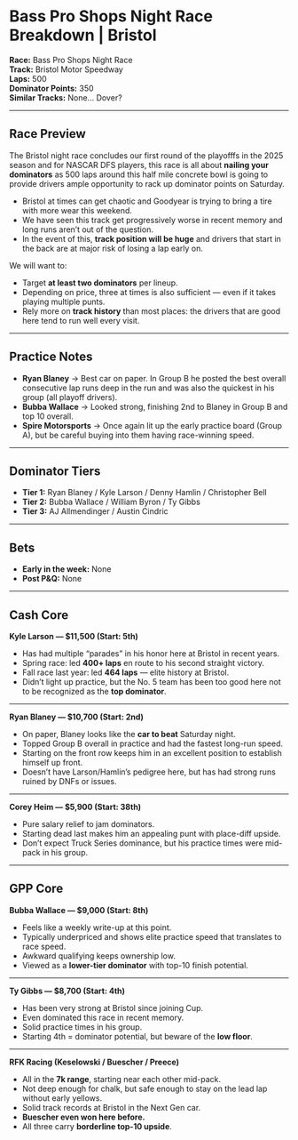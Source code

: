 # Bass Pro Shops Night Race Breakdown | Bristol

**Race:** Bass Pro Shops Night Race  
**Track:** Bristol Motor Speedway  
**Laps:** 500  
**Dominator Points:** 350  
**Similar Tracks:** None… Dover?  

---

## Race Preview

The Bristol night race concludes our first round of the playofffs in the 2025 season and for NASCAR DFS players, this race is all about **nailing your dominators** as 500 laps around this half mile concrete bowl is going to provide drivers ample opportunity to rack up dominator points on Saturday.  

- Bristol at times can get chaotic and Goodyear is trying to bring a tire with more wear this weekend.  
- We have seen this track get progressively worse in recent memory and long runs aren’t out of the question.  
- In the event of this, **track position will be huge** and drivers that start in the back are at major risk of losing a lap early on.  

We will want to:  
- Target **at least two dominators** per lineup.  
- Depending on price, three at times is also sufficient — even if it takes playing multiple punts.  
- Rely more on **track history** than most places: the drivers that are good here tend to run well every visit.  

---

## Practice Notes

- **Ryan Blaney** → Best car on paper. In Group B he posted the best overall consecutive lap runs deep in the run and was also the quickest in his group (all playoff drivers).  
- **Bubba Wallace** → Looked strong, finishing 2nd to Blaney in Group B and top 10 overall.  
- **Spire Motorsports** → Once again lit up the early practice board (Group A), but be careful buying into them having race-winning speed.  

---

## Dominator Tiers

- **Tier 1:** Ryan Blaney / Kyle Larson / Denny Hamlin / Christopher Bell  
- **Tier 2:** Bubba Wallace / William Byron / Ty Gibbs  
- **Tier 3:** AJ Allmendinger / Austin Cindric  

---

## Bets

- **Early in the week:** None  
- **Post P&Q:** None  

---

## Cash Core

**Kyle Larson — $11,500 (Start: 5th)**  
- Has had multiple “parades” in his honor here at Bristol in recent years.  
- Spring race: led **400+ laps** en route to his second straight victory.  
- Fall race last year: led **464 laps** — elite history at Bristol.  
- Didn’t light up practice, but the No. 5 team has been too good here not to be recognized as the **top dominator**.  

---

**Ryan Blaney — $10,700 (Start: 2nd)**  
- On paper, Blaney looks like the **car to beat** Saturday night.  
- Topped Group B overall in practice and had the fastest long-run speed.  
- Starting on the front row keeps him in an excellent position to establish himself up front.  
- Doesn’t have Larson/Hamlin’s pedigree here, but has had strong runs ruined by DNFs or issues.  

---

**Corey Heim — $5,900 (Start: 38th)**  
- Pure salary relief to jam dominators.  
- Starting dead last makes him an appealing punt with place-diff upside.  
- Don’t expect Truck Series dominance, but his practice times were mid-pack in his group.  

---

## GPP Core

**Bubba Wallace — $9,000 (Start: 8th)**  
- Feels like a weekly write-up at this point.  
- Typically underpriced and shows elite practice speed that translates to race speed.  
- Awkward qualifying keeps ownership low.  
- Viewed as a **lower-tier dominator** with top-10 finish potential.  

---

**Ty Gibbs — $8,700 (Start: 4th)**  
- Has been very strong at Bristol since joining Cup.  
- Even dominated this race in recent memory.  
- Solid practice times in his group.  
- Starting 4th = dominator potential, but beware of the **low floor**.  

---

**RFK Racing (Keselowski / Buescher / Preece)**  
- All in the **7k range**, starting near each other mid-pack.  
- Not deep enough for chalk, but safe enough to stay on the lead lap without early yellows.  
- Solid track records at Bristol in the Next Gen car.  
- **Buescher even won here before.**  
- All three carry **borderline top-10 upside**.  

